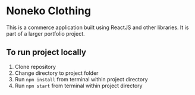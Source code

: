 # Noneko Clothing
This is a commerce application built using ReactJS and other libraries. It is part of a larger portfolio project.

## To run project locally
1. Clone repository
2. Change directory to project folder
3. Run `npm install` from terminal within project directory
4. Run `npm start` from terminal within project directory